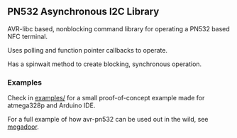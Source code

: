 ## PN532 Asynchronous I2C Library

AVR-libc based, nonblocking command library for operating a PN532 based NFC terminal.

Uses polling and function pointer callbacks to operate.

Has a spinwait method to create blocking, synchronous operation.

### Examples

Check in [examples/](examples/) for a small proof-of-concept example made for atmega328p and Arduino IDE.

For a full example of how avr-pn532 can be used out in the wild, see [megadoor](https://github.com/makerslocal/megadoor/tree/testing).
